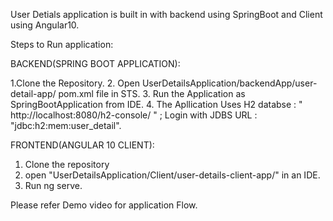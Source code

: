 User Detials application is built in with backend using SpringBoot and Client using Angular10.

Steps to Run application:

BACKEND(SPRING BOOT APPLICATION):

1.Clone the Repository.
2. Open UserDetailsApplication/backendApp/user-detail-app/ pom.xml file in STS.
3. Run the Application as SpringBootApplication from IDE.
4. The Apllication Uses H2 databse : " http://localhost:8080/h2-console/   " ; Login with JDBS URL : "jdbc:h2:mem:user_detail".


FRONTEND(ANGULAR 10 CLIENT):

1. Clone the repository
2. open "UserDetailsApplication/Client/user-details-client-app/" in an IDE.
3. Run ng serve.


Please refer Demo video for application Flow.
